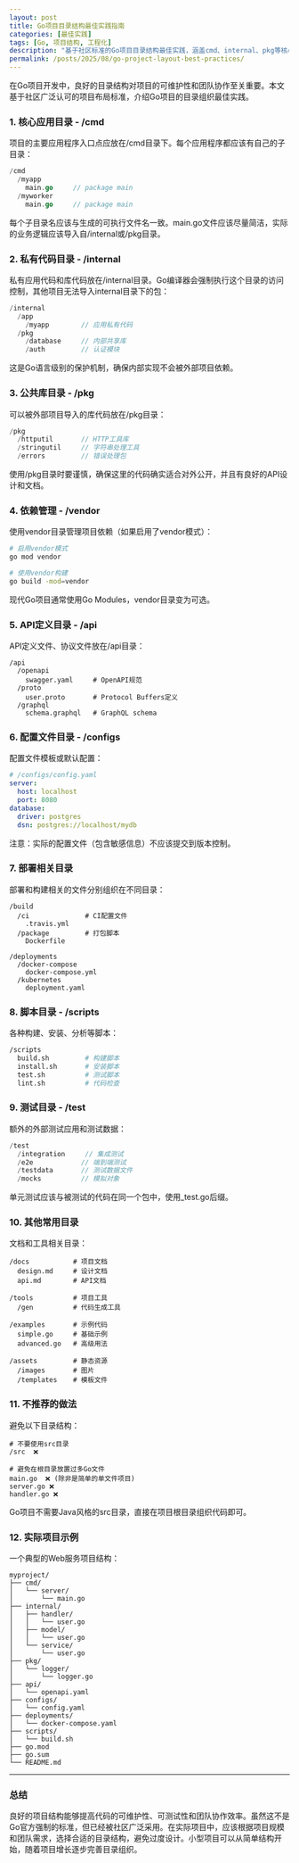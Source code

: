 ```yaml
---
layout: post
title: Go项目目录结构最佳实践指南
categories: [最佳实践]
tags: [Go, 项目结构, 工程化]
description: "基于社区标准的Go项目目录结构最佳实践，涵盖cmd、internal、pkg等核心目录的使用规范，构建可维护的Go项目架构。"
permalink: /posts/2025/08/go-project-layout-best-practices/
---
```


在Go项目开发中，良好的目录结构对项目的可维护性和团队协作至关重要。本文基于社区广泛认可的项目布局标准，介绍Go项目的目录组织最佳实践。

### 1. 核心应用目录 - /cmd

项目的主要应用程序入口点应放在/cmd目录下。每个应用程序都应该有自己的子目录：

```go
/cmd
  /myapp
    main.go     // package main
  /myworker
    main.go     // package main
```

每个子目录名应该与生成的可执行文件名一致。main.go文件应该尽量简洁，实际的业务逻辑应该导入自/internal或/pkg目录。

### 2. 私有代码目录 - /internal

私有应用代码和库代码放在/internal目录。Go编译器会强制执行这个目录的访问控制，其他项目无法导入internal目录下的包：

```go
/internal
  /app
    /myapp        // 应用私有代码
  /pkg
    /database     // 内部共享库
    /auth         // 认证模块
```

这是Go语言级别的保护机制，确保内部实现不会被外部项目依赖。

### 3. 公共库目录 - /pkg

可以被外部项目导入的库代码放在/pkg目录：

```go
/pkg
  /httputil       // HTTP工具库
  /stringutil     // 字符串处理工具
  /errors         // 错误处理包
```

使用/pkg目录时要谨慎，确保这里的代码确实适合对外公开，并且有良好的API设计和文档。

### 4. 依赖管理 - /vendor

使用vendor目录管理项目依赖（如果启用了vendor模式）：

```bash
# 启用vendor模式
go mod vendor

# 使用vendor构建
go build -mod=vendor
```

现代Go项目通常使用Go Modules，vendor目录变为可选。

### 5. API定义目录 - /api

API定义文件、协议文件放在/api目录：

```
/api
  /openapi
    swagger.yaml     # OpenAPI规范
  /proto
    user.proto       # Protocol Buffers定义
  /graphql
    schema.graphql   # GraphQL schema
```

### 6. 配置文件目录 - /configs

配置文件模板或默认配置：

```yaml
# /configs/config.yaml
server:
  host: localhost
  port: 8080
database:
  driver: postgres
  dsn: postgres://localhost/mydb
```

注意：实际的配置文件（包含敏感信息）不应该提交到版本控制。

### 7. 部署相关目录

部署和构建相关的文件分别组织在不同目录：

```
/build
  /ci              # CI配置文件
    .travis.yml
  /package         # 打包脚本
    Dockerfile

/deployments
  /docker-compose
    docker-compose.yml
  /kubernetes
    deployment.yaml
```

### 8. 脚本目录 - /scripts

各种构建、安装、分析等脚本：

```bash
/scripts
  build.sh         # 构建脚本
  install.sh       # 安装脚本
  test.sh          # 测试脚本
  lint.sh          # 代码检查
```

### 9. 测试目录 - /test

额外的外部测试应用和测试数据：

```go
/test
  /integration     // 集成测试
  /e2e            // 端到端测试
  /testdata       // 测试数据文件
  /mocks          // 模拟对象
```

单元测试应该与被测试的代码在同一个包中，使用_test.go后缀。

### 10. 其他常用目录

文档和工具相关目录：

```
/docs           # 项目文档
  design.md     # 设计文档
  api.md        # API文档

/tools          # 项目工具
  /gen          # 代码生成工具

/examples       # 示例代码
  simple.go     # 基础示例
  advanced.go   # 高级用法

/assets         # 静态资源
  /images       # 图片
  /templates    # 模板文件
```

### 11. 不推荐的做法

避免以下目录结构：

```
# 不要使用src目录
/src  ❌

# 避免在根目录放置过多Go文件
main.go  ❌ (除非是简单的单文件项目)
server.go ❌
handler.go ❌
```

Go项目不需要Java风格的src目录，直接在项目根目录组织代码即可。

### 12. 实际项目示例

一个典型的Web服务项目结构：

```
myproject/
├── cmd/
│   └── server/
│       └── main.go
├── internal/
│   ├── handler/
│   │   └── user.go
│   ├── model/
│   │   └── user.go
│   └── service/
│       └── user.go
├── pkg/
│   └── logger/
│       └── logger.go
├── api/
│   └── openapi.yaml
├── configs/
│   └── config.yaml
├── deployments/
│   └── docker-compose.yaml
├── scripts/
│   └── build.sh
├── go.mod
├── go.sum
└── README.md
```

---

### 总结

良好的项目结构能够提高代码的可维护性、可测试性和团队协作效率。虽然这不是Go官方强制的标准，但已经被社区广泛采用。在实际项目中，应该根据项目规模和团队需求，选择合适的目录结构，避免过度设计。小型项目可以从简单结构开始，随着项目增长逐步完善目录组织。